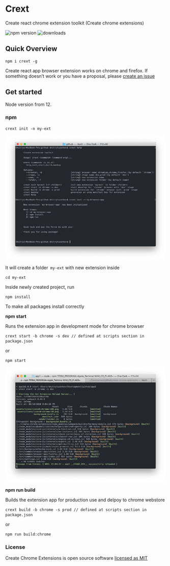 # Crext
Create react chrome extension toolkit (Create chrome extensions)

![npm version](https://img.shields.io/github/package-json/v/dmitry-tuzenkov/create-chrome-extensions)
![downloads](https://img.shields.io/npm/dy/crext)

## Quick Overview

```
npm i crext -g
```

Create react app browser extension works on chrome and firefox.
If something doesn’t work or you have a proposal, please [create an issue](https://github.com/dmitry-tuzenkov/create-chrome-extensions/issues/new)




## Get started

Node version from 12.

### npm

```
crext init -n my-ext
```
![Screenshot](screenshot1.png)

It will create a folder` my-ext` with new extension inside

```
cd my-ext
```

Inside newly created project, run 

```
npm install
```

To make all packages install correctly



**npm start**

Runs the extension app in development mode for chrome browser

```
crext start -b chrome -s dev // defined at scripts section in package.json
```

or

```
npm start
```
![Screenshot](screenshot2.png)


**npm run build**

Builds the extension app for production use and delpoy to chrome webstore

```
crext build -b chrome -s prod // defined at scripts section in package.json
```

or

```
npm run build:chrome
```



### License

Create Chrome Extensions is open source software [licensed as MIT](https://github.com/dmitry-tuzenkov/create-chrome-extensions/blob/master/LICENSE)
